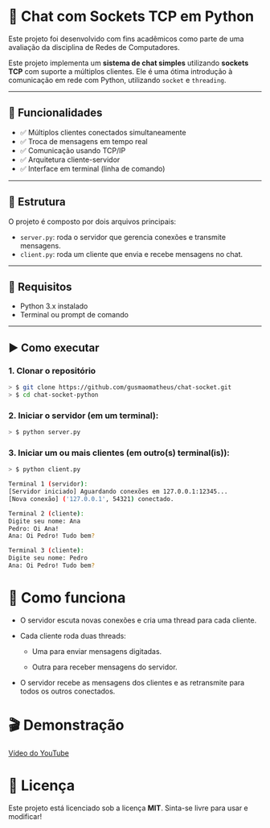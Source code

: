 # 💬 Chat com Sockets TCP em Python

Este projeto foi desenvolvido com fins acadêmicos como parte de uma avaliação da disciplina de Redes de Computadores.

Este projeto implementa um **sistema de chat simples** utilizando **sockets TCP** com suporte a múltiplos clientes. Ele é uma ótima introdução à comunicação em rede com Python, utilizando `socket` e `threading`.

---

## 🚀 Funcionalidades

- ✅ Múltiplos clientes conectados simultaneamente
- ✅ Troca de mensagens em tempo real
- ✅ Comunicação usando TCP/IP
- ✅ Arquitetura cliente-servidor
- ✅ Interface em terminal (linha de comando)

---

## 🧱 Estrutura

O projeto é composto por dois arquivos principais:

- `server.py`: roda o servidor que gerencia conexões e transmite mensagens.
- `client.py`: roda um cliente que envia e recebe mensagens no chat.

---

## 🔧 Requisitos

- Python 3.x instalado
- Terminal ou prompt de comando

---

## ▶️ Como executar

### 1. Clonar o repositório

```bash
> $ git clone https://github.com/gusmaomatheus/chat-socket.git
> $ cd chat-socket-python
```

### 2. Iniciar o servidor (em um terminal):

```bash
> $ python server.py
```

### 3. Iniciar um ou mais clientes (em outro(s) terminal(is)):

```bash
> $ python client.py
```

```bash
Terminal 1 (servidor):
[Servidor iniciado] Aguardando conexões em 127.0.0.1:12345...
[Nova conexão] ('127.0.0.1', 54321) conectado.

Terminal 2 (cliente):
Digite seu nome: Ana
Pedro: Oi Ana!
Ana: Oi Pedro! Tudo bem?

Terminal 3 (cliente):
Digite seu nome: Pedro
Ana: Oi Pedro! Tudo bem?

```

# 🧠 Como funciona

- O servidor escuta novas conexões e cria uma thread para cada cliente.

- Cada cliente roda duas threads:

    - Uma para enviar mensagens digitadas.

    - Outra para receber mensagens do servidor.

- O servidor recebe as mensagens dos clientes e as retransmite para todos os outros conectados.

# 🎬 Demonstração

[Vídeo do YouTube](https://youtu.be/so3miX4kUMk)

# 📜 Licença

Este projeto está licenciado sob a licença **MIT**. Sinta-se livre para usar e modificar!